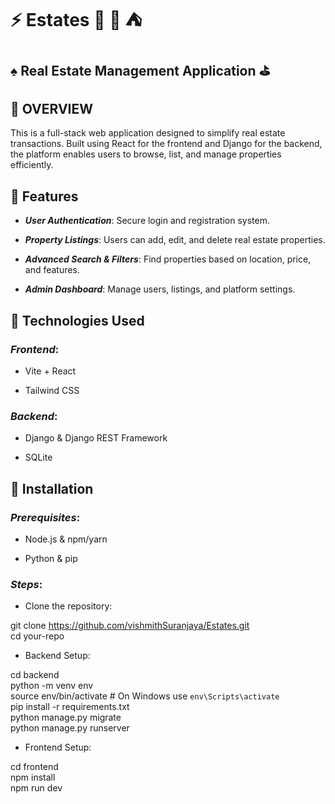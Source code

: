 # :zap: Estates :house_with_garden: :key: :tent:

## :spades: Real Estate Management Application :golf:


## :pushpin: OVERVIEW


This is a full-stack web application designed to simplify real estate transactions. Built using React for the frontend and Django for the backend, the platform enables users to browse, list, and manage properties efficiently.


## :pushpin: Features

- ***User Authentication***:    Secure login and registration system.

- ***Property Listings***: Users can add, edit, and delete real estate properties.

- ***Advanced Search & Filters***: Find properties based on location, price, and features.

- ***Admin Dashboard***: Manage users, listings, and platform settings.

## 📌 Technologies Used

### *Frontend*:

- Vite + React

- Tailwind CSS


### *Backend*:

- Django & Django REST Framework
  
- SQLite

## 📌 Installation

### *Prerequisites*:

- Node.js & npm/yarn

- Python & pip

### *Steps*:

- Clone the repository:

git clone <https://github.com/vishmithSuranjaya/Estates.git><br>
cd your-repo

- Backend Setup:

cd backend <br>
python -m venv env <br>
source env/bin/activate  # On Windows use `env\Scripts\activate` <br>
pip install -r requirements.txt <br>
python manage.py migrate <br>
python manage.py runserver <br>

- Frontend Setup:

cd frontend <br>
npm install <br>
npm run dev <br>
